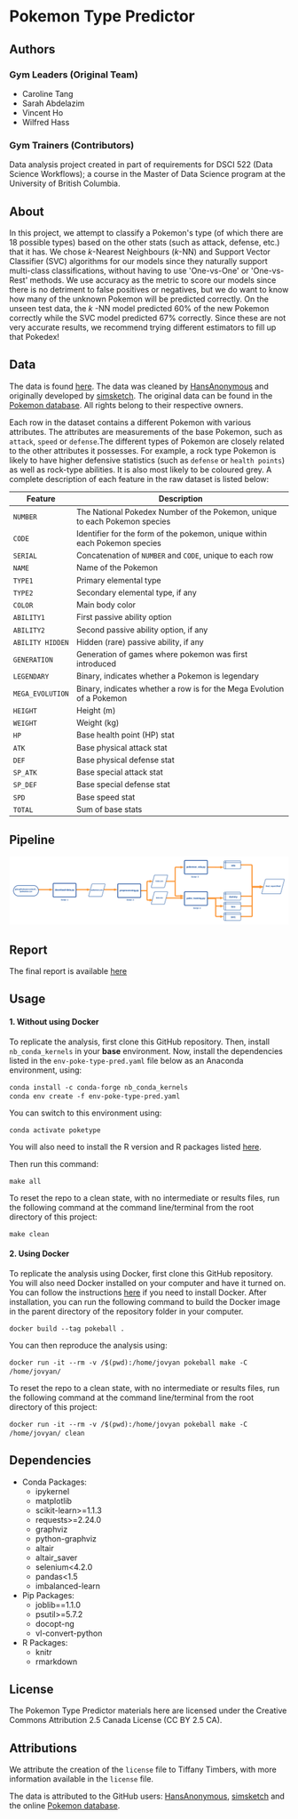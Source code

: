 <!-- #region -->
# Pokemon Type Predictor

## Authors

### Gym Leaders (Original Team)

- Caroline Tang
- Sarah Abdelazim
- Vincent Ho
- Wilfred Hass

### Gym Trainers (Contributors)

Data analysis project created in part of requirements for DSCI 522 (Data Science Workflows); a course in the Master of Data Science program at the University of British Columbia.

## About

In this project, we attempt to classify a Pokemon's type (of which there are 18 possible types) based on the other stats (such as attack, defense, etc.) that it has. We chose $k$-Nearest Neighbours ($k$-NN) and Support Vector Classifier (SVC) algorithms for our models since they naturally support multi-class classifications, without having to use 'One-vs-One' or 'One-vs-Rest' methods. We use accuracy as the metric to score our models since there is no detriment to false positives or negatives, but we do want to know how many of the unknown Pokemon will be predicted correctly. On the unseen test data, the $k$ -NN model predicted 60% of the new Pokemon correctly while the SVC model predicted 67% correctly. Since these are not very accurate results, we recommend trying different estimators to fill up that Pokedex!

## Data

The data is found [here](https://gist.github.com/HansAnonymous/56d3c1f8136f7e0385cc781cf18d486c). The data was cleaned by [HansAnonymous](https://gist.github.com/HansAnonymous) and originally developed by [simsketch](https://gist.github.com/simsketch). The original data can be found in the [Pokemon database](https://pokemondb.net/pokedex). All rights belong to their respective owners.

Each row in the dataset contains a different Pokemon with various attributes. The attributes are measurements of the base Pokemon, such as `attack`, `speed` or `defense`.The different types of Pokemon are closely related to the other attributes it possesses. For example, a rock type Pokemon is likely to have higher defensive statistics (such as `defense` or `health points`) as well as rock-type abilities. It is also most likely to be coloured grey. A complete description of each feature in the raw dataset is listed below:

| Feature | Description |
| ------- | ----------- |
| `NUMBER`  | The National Pokedex Number of the Pokemon, unique to each Pokemon species |
| `CODE` | Identifier for the form of the pokemon, unique within each Pokemon species |
| `SERIAL` | Concatenation of `NUMBER` and `CODE`, unique to each row |
| `NAME` | Name of the Pokemon |
| `TYPE1` | Primary elemental type |
| `TYPE2`	| Secondary elemental type, if any |
| `COLOR`	| Main body color |
| `ABILITY1` | First passive ability option |
| `ABILITY2` | Second passive ability option, if any |
| `ABILITY HIDDEN` | Hidden (rare) passive ability, if any|
| `GENERATION` | Generation of games where pokemon was first introduced |
| `LEGENDARY` | Binary, indicates whether a Pokemon is legendary |
| `MEGA_EVOLUTION` | Binary, indicates whether a row is for the Mega Evolution of a Pokemon |
| `HEIGHT` | Height (m) |
| `WEIGHT` | Weight (kg) |
| `HP` | Base health point (HP) stat |
| `ATK` | Base physical attack stat |
| `DEF` | Base physical defense stat |
| `SP_ATK` | Base special attack stat |
| `SP_DEF` | Base special defense stat |
| `SPD` | Base speed stat |
| `TOTAL` | Sum of base stats |

## Pipeline

![Alt text](doc/pipeline/pipeline_diagram.png)


## Report

The final report is available [here](/doc/final_report.md)

## Usage

#### 1\. Without using Docker

To replicate the analysis, first clone this GitHub repository. Then, install `nb_conda_kernels` in your **base** environment. Now, install the dependencies listed in the `env-poke-type-pred.yaml` file below as an Anaconda environment, using:

```console
conda install -c conda-forge nb_conda_kernels
conda env create -f env-poke-type-pred.yaml
```

You can switch to this environment using:

```console
conda activate poketype
```
You will also need to install the R version and R packages listed [here](#dependencies).

Then run this command:

```console
make all
```

To reset the repo to a clean state, with no intermediate or results
files, run the following command at the command line/terminal from the
root directory of this project:

```console
make clean
```

#### 2\. Using Docker

To replicate the analysis using Docker, first clone this GitHub repository. You will also need Docker installed on your computer and have it turned on. You can follow the instructions [here](https://docs.docker.com/get-docker/) if you need to install Docker. After installation, you can run the following command to build the Docker image in the parent directory of the repository folder in your computer.

```console
docker build --tag pokeball .
```

You can then reproduce the analysis using:

```console
docker run -it --rm -v /$(pwd):/home/jovyan pokeball make -C /home/jovyan/ 
```

To reset the repo to a clean state, with no intermediate or results
files, run the following command at the command line/terminal from the
root directory of this project:

```console
docker run -it --rm -v /$(pwd):/home/jovyan pokeball make -C /home/jovyan/ clean
```

## Dependencies

- Conda Packages:
    - ipykernel
    - matplotlib
    - scikit-learn>=1.1.3
    - requests>=2.24.0
    - graphviz
    - python-graphviz
    - altair
    - altair_saver
    - selenium<4.2.0
    - pandas<1.5
    - imbalanced-learn
- Pip Packages:
    - joblib==1.1.0
    - psutil>=5.7.2
    - docopt-ng
    - vl-convert-python
- R Packages:
    - knitr
    - rmarkdown

## License

The Pokemon Type Predictor materials here are licensed under the Creative Commons Attribution 2.5 Canada License (CC BY 2.5 CA).

## Attributions

We attribute the creation of the `license` file to Tiffany Timbers, with more information available in the `license` file.

The data is attributed to the GitHub users: [HansAnonymous](https://gist.github.com/HansAnonymous/56d3c1f8136f7e0385cc781cf18d486c), [simsketch](https://gist.github.com/simsketch) and the online [Pokemon database](https://pokemondb.net/pokedex).
<!-- #endregion -->
